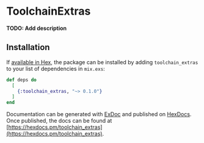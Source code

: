 # ToolchainExtras

**TODO: Add description**

## Installation

If [available in Hex](https://hex.pm/docs/publish), the package can be installed
by adding `toolchain_extras` to your list of dependencies in `mix.exs`:

```elixir
def deps do
  [
    {:toolchain_extras, "~> 0.1.0"}
  ]
end
```

Documentation can be generated with [ExDoc](https://github.com/elixir-lang/ex_doc)
and published on [HexDocs](https://hexdocs.pm). Once published, the docs can
be found at [https://hexdocs.pm/toolchain_extras](https://hexdocs.pm/toolchain_extras).

